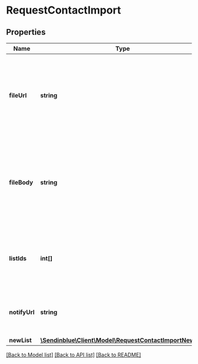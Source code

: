 # RequestContactImport

## Properties
Name | Type | Description | Notes
------------ | ------------- | ------------- | -------------
**fileUrl** | **string** | Mandatory if fileBody not defined. URL of the file to be imported (no local file). Possible file types: .txt, .csv | [optional] 
**fileBody** | **string** | Mandatory if fileUrl is not defined. CSV content to be imported. Use semicolon to separate multiple attributes | [optional] 
**listIds** | **int[]** | Manadatory if newList is not defined. Ids of the lists in which to add the contacts | [optional] 
**notifyUrl** | **string** | URL that will be called once the export process is finished | [optional] 
**newList** | [**\Sendinblue\Client\Model\RequestContactImportNewList**](RequestContactImportNewList.md) |  | [optional] 

[[Back to Model list]](../README.md#documentation-for-models) [[Back to API list]](../README.md#documentation-for-api-endpoints) [[Back to README]](../README.md)


